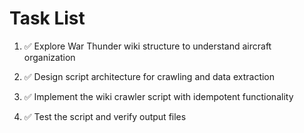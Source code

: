 # Task List

1. ✅ Explore War Thunder wiki structure to understand aircraft organization

2. ✅ Design script architecture for crawling and data extraction

3. ✅ Implement the wiki crawler script with idempotent functionality

4. ✅ Test the script and verify output files


